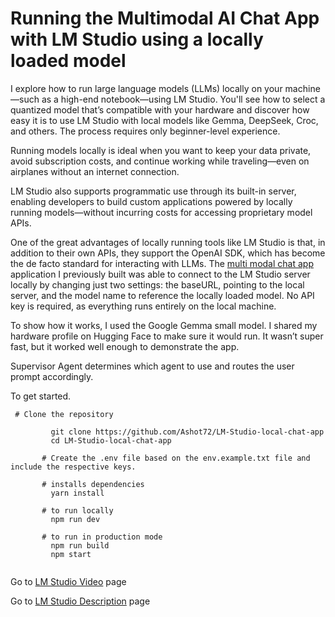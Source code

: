 # Running the Multimodal AI Chat App with LM Studio using a locally loaded model
I explore how to run large language models (LLMs) locally on your machine—such as a high-end notebook—using LM Studio. You'll see how to select a quantized model that’s compatible with your hardware and discover how easy it is to use LM Studio with local models like Gemma, DeepSeek, Croc, and others. The process requires only beginner-level experience.

Running models locally is ideal when you want to keep your data private, avoid subscription costs, and continue working while traveling—even on airplanes without an internet connection.

LM Studio also supports programmatic use through its built-in server, enabling developers to build custom applications powered by locally running models—without incurring costs for accessing proprietary model APIs.

One of the great advantages of locally running tools like LM Studio is that, in addition to their own APIs, they support the OpenAI SDK, which has become the de facto standard for interacting with LLMs. The [multi modal chat app]( https://github.com/Ashot72/Multi-Modal-Chat) application I previously built was able to connect to the LM Studio server locally by changing just two settings: the baseURL, pointing to the local server, and the model name to reference the locally loaded model. No API key is required, as everything runs entirely on the local machine.

To show how it works, I used the Google Gemma small model. I shared my hardware profile on Hugging Face to make sure it would run. It wasn’t super fast, but it worked well enough to demonstrate the app.

Supervisor Agent determines which agent to use and routes the user prompt accordingly.

To get started.
```
 # Clone the repository

         git clone https://github.com/Ashot72/LM-Studio-local-chat-app
         cd LM-Studio-local-chat-app

       # Create the .env file based on the env.example.txt file and include the respective keys.
       
       # installs dependencies
         yarn install

       # to run locally
         npm run dev
    
       # to run in production mode
         npm run build
         npm start
    
```

Go to [LM Studio Video](https://youtu.be/DW75yo6W710) page

Go to [LM Studio Description](https://ashot72.github.io/LM-Studio-local-chat-app/doc.html) page
